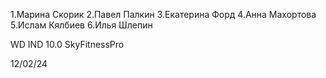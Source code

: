 1.Марина Скорик
2.Павел Палкин
3.Екатерина Форд
4.Анна Махортова
5.Ислам Кялбиев
6.Илья Шлепин

WD IND 10.0
SkyFitnessPro

12/02/24

